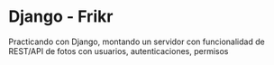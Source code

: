 # Django - Frikr

Practicando con Django, montando un servidor con funcionalidad de REST/API de fotos con usuarios, autenticaciones, permisos
